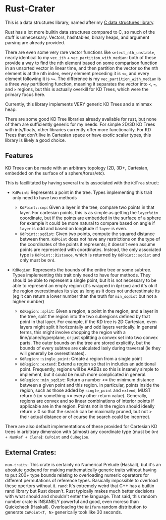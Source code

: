 # Rust-Crater

This is a data structures library, named after my [C data structures library](https://github.com/hacatu/Crater).

Rust has a lot more builtin data structures compared to C, so much of the stuff is unnecessary.
Vectors, hashtables, binary heaps, and argument parsing are already provided.

There are even some very rare vector functions like `select_nth_unstable`, nearly identical to my
`vec_ith` + `vec_partition_with_median`: both of these provide a way to find the nth element based on some
comparison function in an unsorted vector in linear time, and then partition the vector so the nth element
is at the nth index, every element preceding it is `<=`, and every element following it is `>=`.
The difference is my `vec_partition_with_median` is a three way partitioning function, meaning it separates
the vector into `<`, `=`, and `>` regions, but this is actually overkill for KD Trees, which were the
primary focus here.

Currently, this library implements VERY generic KD Trees and a minmax heap.

There are some good KD Tree libraries already available for rust, but none of them are sufficiently generic
for my needs.  For simple 2D/3D KD Trees with ints/floats, other libraries currently offer more
functionality.  For KD Trees that don't live in Cartesian space or have exotic scalar types, this library
is likely a good choice.

## Features

KD Trees can be made with an arbitrary topology (2D, 3D+, Cartesian, embedded on the surface of a sphere/torus/etc).

This is facillitated by having several traits associated with the `KdTree` struct:

- `KdPoint`: Represents a point in the tree.  Types implementing this trait only need to have two methods
  - `KdPoint::cmp`: Given a layer in the tree, compare two points in that layer.  For cartesian points,
    this is as simple as getting the `layer%dim` coordinate, but if the points are embedded in the surface of
	a sphere for example it could be more natural to compare based on angle if `layer` is odd and based on
	longitude if `layer` is even.
  - `KdPoint::sqdist`: Given two points, compute the squared distance between them.  `KdPoint` does not have
    any restrictions on the type of the coordinates of the points it represents; it doesn't even assume
	points are represented with coordinates.  Instead, the only associated type is `KdPoint::Distance`,
	which is returned by `KdPoint::sqdist` and only must be `Ord`.

- `KdRegion`: Represents the bounds of the entire tree or some subtree.  Types implementing this trait only
  need to have four methods.  They should be able to represent a single point, but it is not necessary to be
  able to represent an empty region (it's wrapped in `Option`) and it's ok if the region overestimates its size
  as long as it does not underestimate its (eg it can return a lower number than the truth for `min_sqdist` but not
  a higher number)
  - `KdRegion::split`: Given a region, a point in the region, and a layer in the tree, split the region into
    the two subregions defined by that point in that layer.  For example, if the KD tree is 2D Cartesian,
	even layers might split it horizontally and odd layers vertically.  In general terms, this might involve
	chopping the region with a line/plane/hyperplane, or just splitting a convex set into two convex parts.
	The outer bounds on the tree are stored explicitly, but the bounds of every subtree are calculated laxly
	during traversal (ie they will generally be overestimates).
  - `KdRegion::single_point`: Create a region from a single point
  - `KdRegion::extend`: Extend a region so that in includes an additional point.  Frequently, regions will be
    AABBs so this is insanely simple to implement, but it could be much more complicated in general.
  - `KdRegion::min_sqdist`: Return a number <= the minimum distance between a given point and this region.
    In particular, points inside the region, such as those added by `single_point` and `extend`, MUST return `0` (or
	something <= every other return value).  Generally, regions are convex and so linear combinations of interior points
	if applicable are in the region.  Points not in the region should ideally return > 0 so that the search can be
	maximally pruned, but not > their actual distance or of course the search could be incorrect.

There are also default implementations of these provided for Cartesian KD trees in arbitrary dimension with
(almost) any coordinate type (must be `Ord + NumRef + Clone`): `CuPoint` and `CuRegion`.

## External Crates:
  `num-traits`: This crate is certainly no Numerical Prelude (Haskall), but it's an aboslute godsend for making
  mathematically generic traits without having to put 200+ type bounds relating to overloading numeric operators
  for different permutations of reference types.  Basically impossible to overload these opertors without it.
  `rand`: It's extremely weird that C++ has a builtin rand library but Rust doesn't. Rust typically makes
  much better decisions with what should and shouldn't enter the language.  That said, this random number
  crate is INSANELY powerful and good, even moreso than Quickcheck (Haskall).  Overloading the `Uniform`
  random distribution to generate `CuPoint<T, N>` generically took like 30 seconds.

